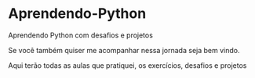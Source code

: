 # Aprendendo-Python
Aprendendo Python com desafios e projetos

Se você também quiser me acompanhar nessa jornada seja bem vindo.

Aqui terão todas as aulas que pratiquei, os exercícios, desafios e projetos
